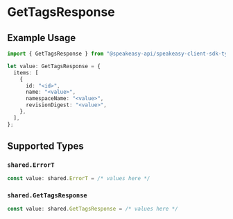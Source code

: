 # GetTagsResponse

## Example Usage

```typescript
import { GetTagsResponse } from "@speakeasy-api/speakeasy-client-sdk-typescript/sdk/models/operations";

let value: GetTagsResponse = {
  items: [
    {
      id: "<id>",
      name: "<value>",
      namespaceName: "<value>",
      revisionDigest: "<value>",
    },
  ],
};
```

## Supported Types

### `shared.ErrorT`

```typescript
const value: shared.ErrorT = /* values here */
```

### `shared.GetTagsResponse`

```typescript
const value: shared.GetTagsResponse = /* values here */
```

